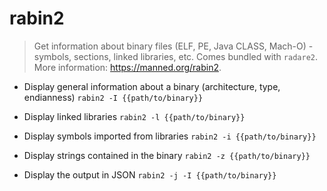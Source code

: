 # rabin2
> Get information about binary files (ELF, PE, Java CLASS, Mach-O) - symbols, sections, linked libraries, etc.
> Comes bundled with `radare2`.
> More information: <https://manned.org/rabin2>.

- Display general information about a binary (architecture, type, endianness)
`rabin2 -I {{path/to/binary}}`

- Display linked libraries
`rabin2 -l {{path/to/binary}}`

- Display symbols imported from libraries
`rabin2 -i {{path/to/binary}}`

- Display strings contained in the binary
`rabin2 -z {{path/to/binary}}`

- Display the output in JSON
`rabin2 -j -I {{path/to/binary}}`
